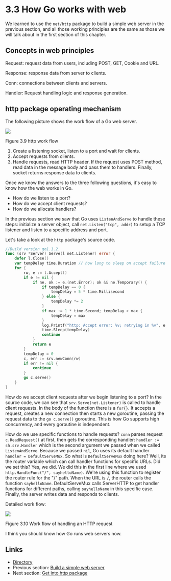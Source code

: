 # 3.3 How Go works with web

We learned to use the `net/http` package to build a simple web server in the previous section, and all those working principles are the same as those we will talk about in the first section of this chapter.

## Concepts in web principles

Request: request data from users, including POST, GET, Cookie and URL.

Response: response data from server to clients.

Conn: connections between clients and servers.

Handler: Request handling logic and response generation.

## http package operating mechanism

The following picture shows the work flow of a Go web server.

![](images/3.3.http.png)

Figure 3.9 http work flow

1. Create a listening socket, listen to a port and wait for clients.
2. Accept requests from clients.
3. Handle requests, read HTTP header. If the request uses POST method, read data in the message body and pass them to handlers. Finally, socket returns response data to clients.

Once we know the answers to the three following questions, it's easy to know how the web works in Go.

* How do we listen to a port?
* How do we accept client requests?
* How do we allocate handlers?

In the previous section we saw that Go uses `ListenAndServe` to handle these steps: initialize a server object, call `net.Listen("tcp", addr)` to setup a TCP listener and listen to a specific address and port.

Let's take a look at the `http` package's source code.

```go
//Build version go1.1.2.
func (srv *Server) Serve(l net.Listener) error {
	defer l.Close()
	var tempDelay time.Duration // how long to sleep on accept failure
	for {
		rw, e := l.Accept()
		if e != nil {
			if ne, ok := e.(net.Error); ok && ne.Temporary() {
				if tempDelay == 0 {
					tempDelay = 5 * time.Millisecond
				} else {
					tempDelay *= 2
				}
				if max := 1 * time.Second; tempDelay > max {
					tempDelay = max
				}
				log.Printf("http: Accept error: %v; retrying in %v", e, tempDelay)
				time.Sleep(tempDelay)
				continue
			}
			return e
		}
		tempDelay = 0
		c, err := srv.newConn(rw)
		if err != nil {
			continue
		}
		go c.serve()
	}
}
```

How do we accept client requests after we begin listening to a port? In the source code, we can see that `srv.Serve(net.Listener)` is called to handle client requests. In the body of the function there is a `for{}`. It accepts a request, creates a new connection then starts a new goroutine, passing the request data to the `go c.serve()` goroutine. This is how Go supports high concurrency, and every goroutine is independent.

How do we use specific functions to handle requests? `conn` parses request `c.ReadRequest()` at first, then gets the corresponding handler: `handler := sh.srv.Handler` which is the second argument we passed when we called `ListenAndServe`. Because we passed `nil`, Go uses its default handler `handler = DefaultServeMux`. So what is `DefaultServeMux` doing here? Well, its the router variable which can call handler functions for specific URLs. Did we set this? Yes, we did. We did this in the first line where we used `http.HandleFunc("/", sayhelloName)`. We're using this function to register the router rule for the "/" path. When the URL is `/`, the router calls the function `sayhelloName`. DefaultServeMux calls ServerHTTP to get handler functions for different paths, calling `sayhelloName` in this specific case. Finally, the server writes data and responds to clients.

Detailed work flow:

![](images/3.3.illustrator.png)

Figure 3.10 Work flow of handling an HTTP request

I think you should know how Go runs web servers now.

## Links

* [Directory](preface.md)
* Previous section: [Build a simple web server](03.2.md)
* Next section: [Get into http package](03.4.md)
